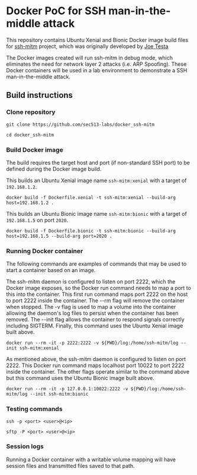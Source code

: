 # Docker PoC for SSH man-in-the-middle attack

This repository contains Ubuntu Xenial and Bionic Docker image build files for [ssh-mitm](https://github.com/timothybrush/ssh-mitm) project, which was originally developed by [Joe Testa](https://github.com/jtesta/ssh-mitm)

The Docker images created will run ssh-mitm in debug mode, which eliminates the need for network layer 2 attacks (i.e. ARP Spoofing). These Docker containers will be used in a lab environment to demonstrate a SSH man-in-the-middle attack.

## Build instructions

### Clone repository

```
git clone https://github.com/sec513-labs/docker_ssh-mitm
```

```
cd docker_ssh-mitm
```

### Build Docker image

The build requires the target host and port (if non-standard SSH port) to be defined during the Docker image build.


This builds an Ubuntu Xenial image name `ssh-mitm:xenial` with a target of `192.168.1.2`.

```
docker build -f Dockerfile.xenial -t ssh-mitm:xenial --build-arg host=192.168.1.2 .
```

This builds an Ubuntu Bionic image name `ssh-mitm:bionic` with a target of `192.168.1.5` on port `2020`.

```
docker build -f Dockerfile.bionic -t ssh-mitm:bionic --build-arg host=192.168.1.5 --build-arg port=2020 .
```

### Running Docker container

The following commands are examples of commands that may be used to start a container based on an image.

The ssh-mitm daemon is configured to listen on port 2222, which the Docker image exposes, so the Docker run command needs to map a port to this into the container. This first run command maps port 2222 on the host to port 2222 inside the container. The --rm flag will remove the container when stopped. The -v flag is used to map a volume into the container allowing the daemon's log files to persist when the container has been removed. The --init flag allows the container to respond signals correctly including SIGTERM. Finally, this command uses the Ubuntu Xenial image built above.

```
docker run --rm -it -p 2222:2222 -v ${PWD}/log:/home/ssh-mitm/log --init ssh-mitm:xenial
```

As mentioned above, the ssh-mitm daemon is configured to listen on port 2222. This Docker run command maps localhost port 10022 to port 2222 inside the container. The other flags operate similar to the command above but this command uses the Ubuntu Bionic image built above.

```
docker run --rm -it -p 127.0.0.1:10022:2222 -v ${PWD}/log:/home/ssh-mitm/log --init ssh-mitm:bionic
```

### Testing commands

```
ssh -p <port> <user>@<ip>
```

```
sftp -P <port> <user>@<ip>
```

### Session logs

Running a Docker container with a writable volume mapping will have session files and transmitted files saved to that path.

